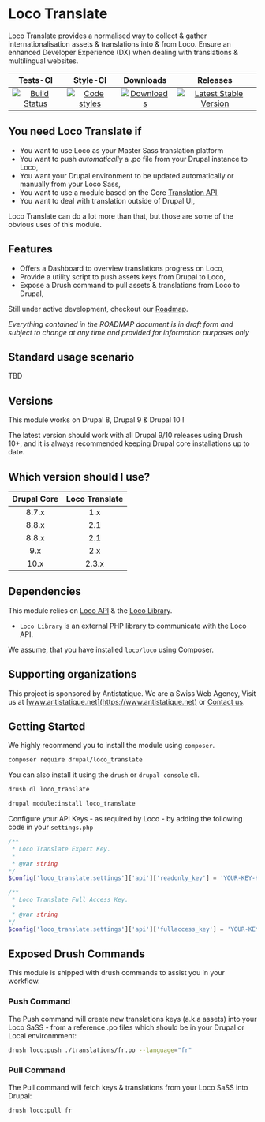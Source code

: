 # Loco Translate

Loco Translate provides a normalised way to collect & gather internationalisation assets & translations into & from Loco.
Ensure an enhanced Developer Experience (DX) when dealing with translations & multilingual websites.

|       Tests-CI         |        Style-CI         |        Downloads        |         Releases         |
|:----------------------:|:-----------------------:|:-----------------------:|:------------------------:|
| [![Build Status](https://github.com/antistatique/drupal-loco-translate/actions/workflows/ci.yml/badge.svg)](https://github.com/antistatique/drupal-loco-translate/actions/workflows/ci.yml) | [![Code styles](https://github.com/antistatique/drupal-loco-translate/actions/workflows/styles.yml/badge.svg)](https://github.com/antistatique/drupal-loco-translate/actions/workflows/styles.yml) | [![Downloads](https://img.shields.io/badge/downloads-8.x--1.0-green.svg?style=flat-square)](https://ftp.drupal.org/files/projects/loco_translate-8.x-1.0.tar.gz) | [![Latest Stable Version](https://img.shields.io/badge/release-v1.0-blue.svg?style=flat-square)](https://www.drupal.org/project/loco_translate/releases) |

## You need Loco Translate if

* You want to use Loco as your Master Sass translation platform
* You want to push _automatically_ a .po file from your Drupal instance to Loco,
* You want your Drupal environment to be updated automatically or manually from your Loco Sass,
* You want to use a module based on the Core [Translation API](https://www.drupal.org/docs/8/api/translation-api/overview),
* You want to deal with translation outside of Drupal UI,

Loco Translate can do a lot more than that, but those are some of the obvious uses of this module.

## Features

* Offers a Dashboard to overview translations progress on Loco,
* Provide a utility script to push assets keys from Drupal to Loco,
* Expose a Drush command to pull assets & translations from Loco to Drupal,

Still under active development, checkout our [Roadmap](./ROADMAP.md).

_Everything contained in the ROADMAP document is in draft form and subject to change at any time and provided for information purposes only_

## Standard usage scenario

TBD

## Versions

This module works on Drupal 8, Drupal 9 & Drupal 10 !

The latest version should work with all Drupal 9/10 releases using Drush 10+,
and it is always recommended keeping Drupal core installations up to date.

## Which version should I use?

| Drupal Core | Loco Translate |
|:-----------:|:--------------:|
|    8.7.x    |      1.x       |
|    8.8.x    |      2.1       |
|    8.8.x    |      2.1       |
|     9.x     |      2.x       |
|    10.x     |     2.3.x      |

## Dependencies

This module relies on [Loco API](https://localise.biz) & the [Loco Library](https://symfony.com/doc/current/components/finder.html).

* `Loco Library` is an external PHP library to communicate with the Loco API.

We assume, that you have installed `loco/loco` using Composer.

## Supporting organizations

This project is sponsored by Antistatique. We are a Swiss Web Agency,
Visit us at [www.antistatique.net](https://www.antistatique.net) or
[Contact us](mailto:info@antistatique.net).

## Getting Started

We highly recommend you to install the module using `composer`.

  ```bash
  composer require drupal/loco_translate
  ```

You can also install it using the `drush` or `drupal console` cli.

  ```bash
  drush dl loco_translate
  ```

  ```bash
  drupal module:install loco_translate
  ```

Configure your API Keys - as required by Loco - by adding the following code in your `settings.php`

  ```php
  /**
   * Loco Translate Export Key.
   *
   * @var string
  */
  $config['loco_translate.settings']['api']['readonly_key'] = 'YOUR-KEY-HERE';

  /**
   * Loco Translate Full Access Key.
   *
   * @var string
  */
  $config['loco_translate.settings']['api']['fullaccess_key'] = 'YOUR-KEY-HERE';
  ```

## Exposed Drush Commands

This module is shipped with drush commands to assist you in your workflow.

### Push Command

The Push command will create new translations keys (a.k.a assets) into your Loco SaSS - from a reference .po files which should be in your Drupal or Local environmment:

  ```bash
  drush loco:push ./translations/fr.po --language="fr"
  ```

### Pull Command

The Pull command will fetch keys & translations from your Loco SaSS into Drupal:

  ```bash
  drush loco:pull fr
  ```
